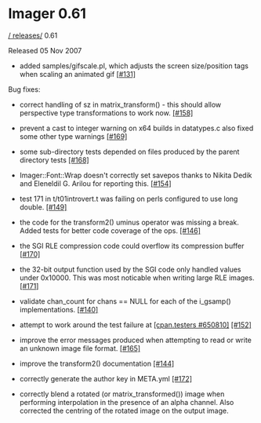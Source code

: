 # Imager 0.61

[ / ](..) [releases/](./) 0.61

Released 05 Nov 2007

 - added samples/gifscale.pl, which adjusts the screen size/position tags when scaling an animated gif [[#131]](https://github.com/tonycoz/imager/issues/131)

Bug fixes:

 - correct handling of sz in matrix_transform() - this should allow perspective type transformations to work now. [[#158]](https://github.com/tonycoz/imager/issues/158)

 - prevent a cast to integer warning on x64 builds in datatypes.c also fixed some other type warnings [[#169]](https://github.com/tonycoz/imager/issues/169)

 - some sub-directory tests depended on files produced by the parent directory tests [[#168]](https://github.com/tonycoz/imager/issues/168)

 - Imager::Font::Wrap doesn't correctly set savepos thanks to Nikita Dedik and Eleneldil G. Arilou for reporting this. [[#154]](https://github.com/tonycoz/imager/issues/154)

 - test 171 in t/t01introvert.t was failing on perls configured to use long double. [[#149]](https://github.com/tonycoz/imager/issues/149)

 - the code for the transform2() uminus operator was missing a break. Added tests for better code coverage of the ops. [[#146]](https://github.com/tonycoz/imager/issues/146)

 - the SGI RLE compression code could overflow its compression buffer [[#170]](https://github.com/tonycoz/imager/issues/170)

 - the 32-bit output function used by the SGI code only handled values under 0x10000. This was most noticable when writing large RLE images. [[#171]](https://github.com/tonycoz/imager/issues/171)

 - validate chan_count for chans == NULL for each of the i_gsamp() implementations. [[#140]](https://github.com/tonycoz/imager/issues/140)

 - attempt to work around the test failure at [[cpan.testers #650810]](http://www.nntp.perl.org/group/perl.cpan.testers/2007/09/msg650810.html) [[#152]](https://github.com/tonycoz/imager/issues/152)

 - improve the error messages produced when attempting to read or write an unknown image file format. [[#165]](https://github.com/tonycoz/imager/issues/165)

 - improve the transform2() documentation [[#144]](https://github.com/tonycoz/imager/issues/144)

 - correctly generate the author key in META.yml [[#172]](https://github.com/tonycoz/imager/issues/172)

 - correctly blend a rotated (or matrix_transformed()) image when performing interpolation in the presence of an alpha channel. Also corrected the centring of the rotated image on the output image.